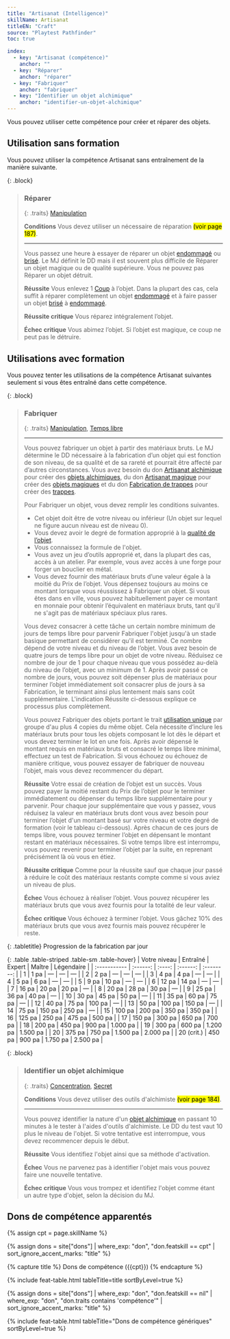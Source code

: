 ```yaml
---
title: "Artisanat (Intelligence)"
skillName: Artisanat
titleEN: "Craft"
source: "Playtest Pathfinder"
toc: true

index:
  - key: "Artisanat (compétence)"
    anchor: ""
  - key: "Réparer"
    anchor: "réparer"
  - key: "Fabriquer"
    anchor: "fabriquer"
  - key: "Identifier un objet alchimique"
    anchor: "identifier-un-objet-alchimique"
---
```


Vous pouvez utiliser cette compétence pour créer et réparer des objets.

## Utilisation sans formation

Vous pouvez utiliser la compétence Artisanat sans entraînement de la manière suivante.

{: .block}
> ### Réparer
>
> {: .traits}
> [Manipulation](/traits/manipulation.html)
>
> **Conditions** Vous devez utiliser un nécessaire de réparation <mark>(voir page 187)</mark>.
>
> ---
> 
> Vous passez une heure à essayer de réparer un objet [endommagé](/ch6-équipement/règles-générales.html#objets-endommagés) ou [brisé](/conditions/brisé.html). 
> Le MJ définit le DD mais il est souvent plus difficile de Réparer un objet magique ou de qualité supérieure. 
> Vous ne pouvez pas Réparer un objet détruit.
>
> **Réussite** Vous enlevez 1 [Coup](/ch6-équipement/règles-générales.html#objets-endommagés) à l’objet. Dans la plupart des cas, cela suffit à réparer complètement un objet [endommagé](/ch6-équipement/règles-générales.html#objets-endommagés) et à faire passer un objet [brisé](/conditions/brisé.html) à [endommagé](/ch6-équipement/règles-générales.html#objets-endommagés).
>
> **Réussite critique** Vous réparez intégralement l’objet.
>
> **Échec critique** Vous abimez l’objet. Si l’objet est magique, ce coup ne peut pas le détruire.





## Utilisations avec formation

Vous pouvez tenter les utilisations de la compétence Artisanat suivantes seulement si vous êtes entraîné dans cette compétence.

{: .block}
> ### Fabriquer
>
> {: .traits}
> [Manipulation](/traits/manipulation.html), [Temps libre](/traits/temps-libre.html)
> 
> ----
> 
> Vous pouvez fabriquer un objet à partir des matériaux bruts. Le MJ détermine le DD nécessaire à la fabrication d’un objet qui est fonction de son niveau, de sa qualité et de sa rareté et pourrait être affecté par d’autres circonstances.
> Vous avez besoin du don [Artisanat alchimique](/dons/artisanat-alchimique.html) pour créer des [objets alchimiques](/ch11-trésors/objets-alchimiques.html), du don [Artisanat magique](/dons/artisanat-magique.html) pour créer des [objets magiques](/ch11-trésors/objets-magiques.html) et du don [Fabrication de trappes](/dons/fabrication-de-trappes.html) pour créer des [trappes](/ch11-trésors/trappes.html).
>
> Pour Fabriquer un objet, vous devez remplir les conditions suivantes.
> *	Cet objet doit être de votre niveau ou inférieur (Un objet sur lequel ne figure aucun niveau est de niveau 0).
> *	Vous devez avoir le degré de formation approprié à la [qualité de l’objet](/ch6-équipement/qualité-des-objets.html).
> *	Vous connaissez la formule de l'objet.
> *	Vous avez un jeu d’outils approprié et, dans la plupart des cas, accès à un atelier. Par exemple, vous avez accès à une forge pour forger un bouclier en métal.
> *	Vous devez fournir des matériaux bruts d’une valeur égale à la moitié du Prix de l’objet. Vous dépensez toujours au moins ce montant lorsque vous réussissez à Fabriquer un objet. Si vous êtes dans en ville, vous pouvez habituellement payer ce montant en monnaie pour obtenir l’équivalent en matériaux bruts, tant qu'il ne s'agit pas de matériaux spéciaux plus rares.
> 
> Vous devez consacrer à cette tâche un certain nombre minimum de jours de temps libre pour parvenir Fabriquer l'objet jusqu'à un stade basique permettant de considérer qu'il est terminé.
> Ce nombre dépend de votre niveau et du niveau de l’objet. Vous avez besoin de quatre jours de temps libre pour un objet de votre niveau. Réduisez ce nombre de jour de 1 pour chaque niveau que vous possédez au-delà du niveau de l’objet, avec un minimum de 1.
> Après avoir passé ce nombre de jours, vous pouvez soit dépenser plus de matériaux pour terminer l’objet immédiatement soit consacrer plus de jours à sa Fabrication, le terminant ainsi plus lentement mais sans coût supplémentaire.
> L'indication Réussite ci-dessous explique ce processus plus complètement.
> 
> Vous pouvez Fabriquer des objets portant le trait [utilisation unique](/traits/utilisation-unique) par groupe d'au plus 4 copies du même objet.
> Cela nécessite d’inclure les matériaux bruts pour tous les objets composant le lot dès le départ et vous devez terminer le lot en une fois.
> Après avoir dépensé le montant requis en matériaux bruts et consacré le temps libre minimal, effectuez un test de Fabrication. Si vous échouez ou échouez de manière critique, vous pouvez essayer de fabriquer de nouveau l’objet, mais vous devez recommencer du départ.
>
> **Réussite** Votre essai de création de l’objet est un succès. Vous pouvez payer la moitié restant du Prix de l’objet pour le terminer immédiatement ou dépenser du temps libre supplémentaire pour y parvenir. Pour chaque jour supplémentaire que vous y passez, vous réduisez la valeur en matériaux bruts dont vous avez besoin pour terminer l’objet d'un montant basé sur votre niveau et votre degré de formation (voir le tableau ci-dessous). 
> Après chacun de ces jours de temps libre, vous pouvez terminer l’objet en dépensant le montant restant en matériaux nécessaires. Si votre temps libre est interrompu, vous pouvez revenir pour terminer l’objet par la suite, en reprenant précisément là où vous en étiez.
>
> **Réussite critique** Comme pour la réussite sauf que chaque jour passé à réduire le coût des matériaux restants compte comme si vous aviez un niveau de plus.
> 
> **Échec** Vous échouez à réaliser l’objet. Vous pouvez récupérer les matériaux bruts que vous avez fournis pour la totalité de leur valeur.
>
> **Échec critique** Vous échouez à terminer l’objet. Vous gâchez 10% des matériaux bruts que vous avez fournis mais pouvez récupérer le reste.



{: .tabletitle}
Progression de la fabrication par jour

{: .table .table-striped .table-sm .table-hover}
| Votre niveau | Entraîné | Expert | Maître   | Légendaire |
| :----------- | :------: | :----: | :------: | :--------: |
| 1            | 1 pa     | —      | —        | —          |
| 2            | 2 pa     | —      | —        | —          |
| 3            | 4 pa     | 4 pa   | —        | —          |
| 4            | 5 pa     | 6 pa   | —        | —          |
| 5            | 9 pa     | 10 pa  | —        | —          |
| 6            | 12 pa    | 14 pa  | —        | —          |
| 7            | 16 pa    | 20 pa  | 20 pa    | —          |
| 8            | 20 pa    | 28 pa  | 30 pa    | —          |
| 9            | 25 pa    | 36 pa  | 40 pa    | —          |
| 10           | 30 pa    | 45 pa  | 50 pa    | —          |
| 11           | 35 pa    | 60 pa  | 75 pa    | —          |
| 12           | 40 pa    | 75 pa  | 100 pa   | —          |
| 13           | 50 pa    | 100 pa | 150 pa   | —          |
| 14           | 75 pa    | 150 pa | 250 pa   | —          |
| 15           | 100 pa   | 200 pa | 350 pa   | 350 pa     |
| 16           | 125 pa   | 250 pa | 475 pa   | 500 pa     |
| 17           | 150 pa   | 300 pa | 650 pa   | 700 pa     |
| 18           | 200 pa   | 450 pa | 900 pa   | 1.000 pa   |
| 19           | 300 pa   | 600 pa | 1.200 pa | 1.500 pa   |
| 20           | 375 pa   | 750 pa | 1.500 pa | 2.000 pa   |
| 20 (crit.)   | 450 pa   | 900 pa | 1.750 pa | 2.500 pa   |




{: .block}
> ### Identifier un objet alchimique
>
> {: .traits}
> [Concentration](/traits/concentration.html), [Secret](/traits/secret.html)
>
> **Conditions** Vous devez utiliser des outils d'alchimiste <mark>(voir page 184)</mark>.
>
> ---
> 
> Vous pouvez identifier la nature d'un [objet alchimique](/ch11-trésors/objets-alchimiques.html) en passant 10 minutes à le tester à l'aides d'outils d'alchimiste. Le DD du test vaut 10 plus le niveau de l'objet. Si votre tentative est interrompue, vous devez recommencer depuis le début.
> 
> **Réussite** Vous identifiez l'objet ainsi que sa méthode d'activation.
> 
> **Échec** Vous ne parvenez pas à identifier l'objet mais vous pouvez faire une nouvelle tentative.
> 
> **Échec critique** Vous vous trompez et identifiez l'objet comme étant un autre type d'objet, selon la décision du MJ.










## Dons de compétence apparentés

{% assign cpt = page.skillName %}

{% assign dons = site["dons"] | where_exp: "don", "don.featskill == cpt" | sort_ignore_accent_marks: "title" %}

{% capture title %}
Dons de compétence ({{cpt}})
{% endcapture %}

{% include feat-table.html tableTitle=title sortByLevel=true %}

{% assign dons = site["dons"] | where_exp: "don", "don.featskill == nil" | where_exp: "don", "don.traits contains 'compétence'" | sort_ignore_accent_marks: "title" %}

{% include feat-table.html tableTitle="Dons de compétence génériques" sortByLevel=true %}